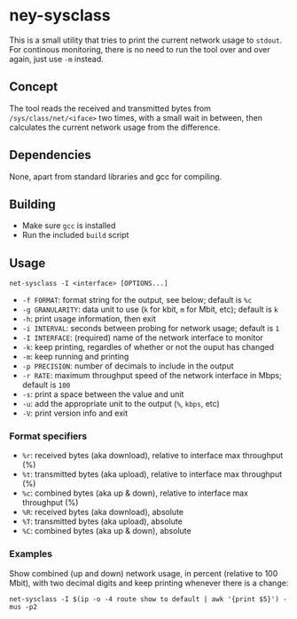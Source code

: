# ney-sysclass 

This is a small utility that tries to print the current network usage to `stdout`. For continous monitoring, there is no need to run the tool over and over again, just use `-m` instead.

## Concept 

The tool reads the received and transmitted bytes from `/sys/class/net/<iface>` 
two times, with a small wait in between, then calculates the current network 
usage from the difference.

## Dependencies

None, apart from standard libraries and gcc for compiling.

## Building

- Make sure `gcc` is installed
- Run the included `build` script

## Usage

    net-sysclass -I <interface> [OPTIONS...]

- `-f FORMAT`: format string for the output, see below; default is `%c`
- `-g GRANULARITY`: data unit to use (`k` for kbit, `m` for Mbit, etc); default is `k`
- `-h`: print usage information, then exit
- `-i INTERVAL`: seconds between probing for network usage; default is `1`
- `-I INTERFACE`: (required) name of the network interface to monitor 
- `-k`: keep printing, regardles of whether or not the ouput has changed 
- `-m`: keep running and printing
- `-p PRECISION`: number of decimals to include in the output
- `-r RATE`: maximum throughput speed of the network interface in Mbps; default is `100`
- `-s`: print a space between the value and unit
- `-u`: add the appropriate unit to the output (`%`, `kbps`, etc)
- `-V`: print version info and exit

### Format specifiers

- `%r`: received bytes (aka download), relative to interface max throughput (%)
- `%t`: transmitted bytes (aka upload), relative to interface max throughput (%)
- `%c`: combined bytes (aka up & down), relative to interface max throughput (%)
- `%R`: received bytes (aka download), absolute
- `%T`: transmitted bytes (aka upload), absolute
- `%C`: combined bytes (aka up & down), absolute

### Examples

Show combined (up and down) network usage, in percent (relative to 100 Mbit), with two decimal digits and keep printing whenever there is a change:

    net-sysclass -I $(ip -o -4 route show to default | awk '{print $5}') -mus -p2
